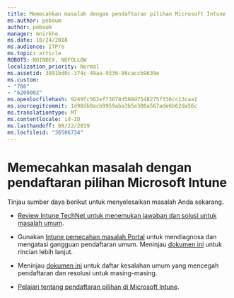 ```yaml
---
title: Memecahkan masalah dengan pendaftaran pilihan Microsoft Intune
ms.author: pebaum
author: pebaum
manager: mnirkhe
ms.date: 10/24/2018
ms.audience: ITPro
ms.topic: article
ROBOTS: NOINDEX, NOFOLLOW
localization_priority: Normal
ms.assetid: 3891bd0c-374c-49aa-9336-86caccb9639e
ms.custom:
- "786"
- "6200002"
ms.openlocfilehash: 9249fc562ef73078d508d7548275f336cc13caa1
ms.sourcegitcommit: 1d98db8acb9959aba3b5e308a567ade6b62da56c
ms.translationtype: MT
ms.contentlocale: id-ID
ms.lasthandoff: 08/22/2019
ms.locfileid: "36506734"
---
```

# <a name="troubleshoot-issues-with-enrollment-options-microsoft-intune"></a>Memecahkan masalah dengan pendaftaran pilihan Microsoft Intune

Tinjau sumber daya berikut untuk menyelesaikan masalah Anda sekarang.
  
- [Review Intune TechNet untuk menemukan jawaban dan solusi untuk masalah umum](https://social.technet.microsoft.com/Forums/home?category=microsoftintune&amp;filter=alltypes&amp;sort=lastpostdesc).

- Gunakan [Intune pemecahan masalah Portal](https://aka.ms/intunetroubleshooting) untuk mendiagnosa dan mengatasi gangguan pendaftaran umum. Meninjau [dokumen ini](https://docs.microsoft.com/intune/help-desk-operators) untuk rincian lebih lanjut.

- Meninjau [dokumen ini](https://docs.microsoft.com/intune-classic/Troubleshoot/troubleshoot-device-enrollment-in-intune) untuk daftar kesalahan umum yang mencegah pendaftaran dan resolusi untuk masing-masing.

- [Pelajari tentang pendaftaran pilihan di Microsoft Intune](https://docs.microsoft.com/intune/enrollment-options).
